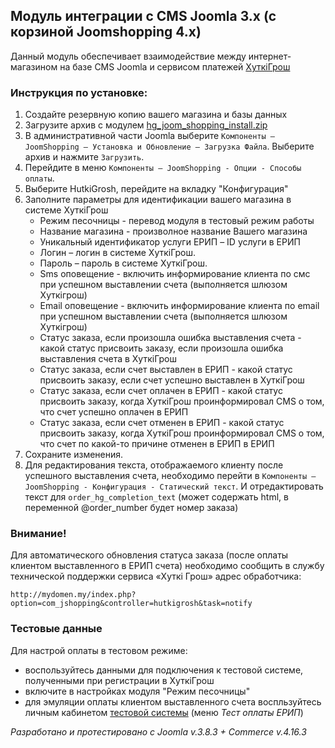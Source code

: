 ## Модуль интеграции с CMS Joomla 3.x (с корзиной Joomshopping 4.x)

Данный модуль обеспечивает взаимодействие между интернет-магазином на базе CMS Joomla и сервисом платежей [ХуткiГрош](https://hutkigrosh.by)
  
### Инструкция по установке:
1. Создайте резервную копию вашего магазина и базы данных
2. Загрузите архив с модулем [hg_joom_shopping_install.zip](https://github.com/esasby/hgrosh/blob/master/CMS/Plugins/Joomla/3.x/hg_joom_shopping_install.zip)
3. В административной части Joomla выберите `Компоненты — JoomShopping — Установка и Обновление — Загрузка Файла`. Выберите архив и нажмите `Загрузить`.
4. Перейдите в меню `Компоненты — JoomShopping - Опции - Способы оплаты`.
5. Выберите HutkiGrosh, перейдите на вкладку "Конфигурация"
6. Заполните параметры для идентификации вашего магазина в системе ХуткiГрош
    * Режим песочницы - перевод модуля в тестовый режим работы
    * Название магазина - произволное название Вашего магазина 
    * Уникальный идентификатор услуги ЕРИП – ID услуги в ЕРИП
    * Логин – логин в системе ХуткiГрош.
    * Пароль – пароль в системе ХуткiГрош.
    * Sms оповещение - включить информирование клиента по смс при успешном выставлении счета (выполняется шлюзом Хуткiгрош)
    * Email оповещение - включить информирование клиента по email при успешном выставлении счета (выполняется шлюзом Хуткiгрош)
    * Статус заказа, если произошла ошибка выставления счета - какой статус присвоить заказу, если произошла ошибка выставления счета
    в ХуткiГрош  
    * Статус заказа, если счет выставлен в ЕРИП  - какой статус присвоить заказу, если счет успешно выставлен в ХуткiГрош
    * Статус заказа, если счет оплачен в ЕРИП - какой статус присвоить заказу, когда ХуткiГрош проинформировал CMS о том,
    что счет успешно оплачен в ЕРИП
    * Статус заказа, если счет отменен в ЕРИП - какой статус присвоить заказу, когда ХуткiГрош проинформировал CMS о том,
    что счет по какой-то причине отменен в ЕРИП в ЕРИП           
7. Сохраните изменения.
8. Для редактирования текста, отображаемого клиенту после успешного выставления счета, необходимо перейти в `Компоненты — JoomShopping - Конфигурация - Статический текст`. И отредактировать текст для `order_hg_completion_text` (может содержать html, в переменной @order_number будет номер заказа)


### Внимание!
Для автоматического обновления статуса заказа (после оплаты клиентом выставленного в ЕРИП счета) необходимо сообщить в службу технической поддержки сервиса «Хуткi Грош» адрес обработчика:
```
http://mydomen.my/index.php?option=com_jshopping&controller=hutkigrosh&task=notify
```

### Тестовые данные
Для настрой оплаты в тестовом режиме:
 * воспользуйтесь данными для подключения к тестовой системе, полученными при регистрации в ХуткiГрош
 * включите в настройках модуля "Режим песочницы" 
 * для эмуляции оплаты клиентом выставленного счета воспльзуйтесь личным кабинетом [тестовой системы](https://trial.hgrosh.by) (меню _Тест оплаты ЕРИП_)

_Разработано и протестировано с Joomla v.3.8.3 + Commerce v.4.16.3_
